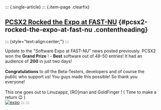 ::: {.single-article}
::: {.item-page .clearfix}
## [PCSX2 Rocked the Expo at FAST-NU](/174-pcsx2-rocked-the-expo-at-fast-nu.html) {#pcsx2-rocked-the-expo-at-fast-nu .contentheading}

::: {style="text-align:center;"}
:::

Update to the \"Software Expo at FAST-NU\" news posted previously. PCSX2
won the **Grand Prize** ! - **Best** software out of 48-50 entries! It
had an audience of **200** in just two days!\
\
**Congratulations** to *all* the Beta-Testers, developers and of course
the public who support us! You guys made this possible! So thank you
everyone!\
\
This one goes out to Linuzappz, \[RO\]man and GoldFinger ! ( Time to
make a return
😉 )\
[![expo](/images/stories/frontend/various/shield_thumb.jpg)](/images/stories/frontend/various/shield.jpg)
:::
:::

